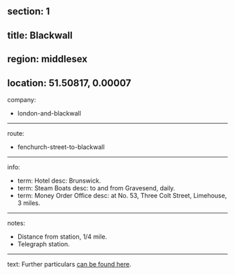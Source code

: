 section: 1
----
title: Blackwall
----
region: middlesex
----
location: 51.50817, 0.00007
----
company:
- london-and-blackwall
----
route:
- fenchurch-street-to-blackwall
----
info:
- term: Hotel
  desc: Brunswick.
- term: Steam Boats
  desc: to and from Gravesend, daily.
- term: Money Order Office
  desc: at No. 53, Three Colt Street, Limehouse, 3 miles.
----
notes:
- Distance from station, 1/4 mile.
- Telegraph station.
----
text: Further particulars [can be found here](/routes/london-bridge-to-herne-bay#blackwall).
